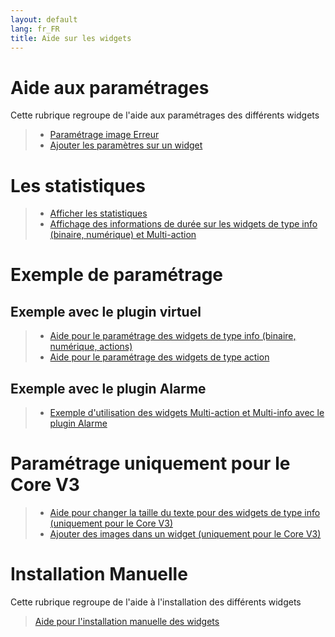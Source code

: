 ```yaml
---
layout: default
lang: fr_FR
title: Aide sur les widgets
---
```


# Aide aux paramétrages

Cette rubrique regroupe de l'aide aux paramétrages des différents widgets

> - <a href="{{site.baseurl}}/{{site.help}}/{{page.lang}}/error">Paramétrage image Erreur</a>
> - <a href="{{site.baseurl}}/{{site.help}}/{{page.lang}}/para">Ajouter les paramètres sur un widget</a>

# Les statistiques

> - <a href="{{site.baseurl}}/{{site.help}}/{{page.lang}}/stats">Afficher les statistiques</a>
> - <a href="{{site.baseurl}}/{{site.help}}/{{page.lang}}/stats_temps">Affichage des informations de durée sur les widgets de type info (binaire, numérique) et Multi-action</a>

# Exemple de paramétrage

## Exemple avec le plugin virtuel

> - <a href="{{site.baseurl}}/{{site.help}}/{{page.lang}}/config_info">Aide pour le paramétrage des widgets de type info (binaire, numérique, actions)</a>
> - <a href="{{site.baseurl}}/{{site.help}}/{{page.lang}}/config_action">Aide pour le paramétrage des widgets de type action</a>

## Exemple avec le plugin Alarme

> - <a href="{{site.baseurl}}/{{site.help}}/{{page.lang}}/config_plugin_alarm">Exemple d'utilisation des widgets Multi-action et Multi-info avec le plugin Alarme</a>

# Paramétrage uniquement pour le Core V3

> - <a href="{{site.baseurl}}/{{site.help}}/{{page.lang}}/size">Aide pour changer la taille du texte pour des widgets de type info (uniquement pour le Core V3)</a>
> - <a href="{{site.baseurl}}/{{site.help}}/{{page.lang}}/add_img">Ajouter des images dans un widget (uniquement pour le Core V3)</a>

# Installation Manuelle

Cette rubrique regroupe de l'aide à l'installation des différents widgets

> <a href="{{site.baseurl}}/{{site.help}}/{{page.lang}}/install_manu">Aide pour l'installation manuelle des widgets</a>

